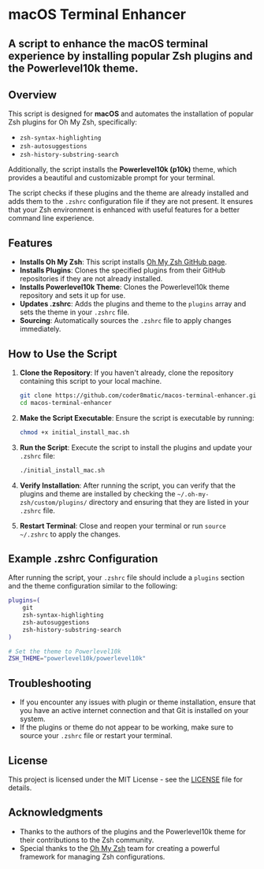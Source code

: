# macOS Terminal Enhancer

## A script to enhance the macOS terminal experience by installing popular Zsh plugins and the Powerlevel10k theme.

## Overview

This script is designed for **macOS** and automates the installation of popular Zsh plugins for Oh My Zsh, specifically:
- `zsh-syntax-highlighting`
- `zsh-autosuggestions`
- `zsh-history-substring-search`

Additionally, the script installs the **Powerlevel10k (p10k)** theme, which provides a beautiful and customizable prompt for your terminal.

The script checks if these plugins and the theme are already installed and adds them to the `.zshrc` configuration file if they are not present. It ensures that your Zsh environment is enhanced with useful features for a better command line experience.

## Features

- **Installs Oh My Zsh**: This script installs [Oh My Zsh GitHub page](https://github.com/ohmyzsh/ohmyzsh).
- **Installs Plugins**: Clones the specified plugins from their GitHub repositories if they are not already installed.
- **Installs Powerlevel10k Theme**: Clones the Powerlevel10k theme repository and sets it up for use.
- **Updates .zshrc**: Adds the plugins and theme to the `plugins` array and sets the theme in your `.zshrc` file.
- **Sourcing**: Automatically sources the `.zshrc` file to apply changes immediately.


## How to Use the Script

1. **Clone the Repository**: If you haven't already, clone the repository containing this script to your local machine.

   ```bash
   git clone https://github.com/coder8matic/macos-terminal-enhancer.git
   cd macos-terminal-enhancer
   ```

2. **Make the Script Executable**: Ensure the script is executable by running:

   ```bash
   chmod +x initial_install_mac.sh
   ```

3. **Run the Script**: Execute the script to install the plugins and update your `.zshrc` file:

   ```bash
   ./initial_install_mac.sh
   ```

4. **Verify Installation**: After running the script, you can verify that the plugins and theme are installed by checking the `~/.oh-my-zsh/custom/plugins/` directory and ensuring that they are listed in your `.zshrc` file.

5. **Restart Terminal**: Close and reopen your terminal or run `source ~/.zshrc` to apply the changes.

## Example .zshrc Configuration

After running the script, your `.zshrc` file should include a `plugins` section and the theme configuration similar to the following:

```bash
plugins=(
    git
    zsh-syntax-highlighting
    zsh-autosuggestions
    zsh-history-substring-search
)

# Set the theme to Powerlevel10k
ZSH_THEME="powerlevel10k/powerlevel10k"
```

## Troubleshooting

- If you encounter any issues with plugin or theme installation, ensure that you have an active internet connection and that Git is installed on your system.
- If the plugins or theme do not appear to be working, make sure to source your `.zshrc` file or restart your terminal.

## License

This project is licensed under the MIT License - see the [LICENSE](LICENSE) file for details.

## Acknowledgments

- Thanks to the authors of the plugins and the Powerlevel10k theme for their contributions to the Zsh community.
- Special thanks to the [Oh My Zsh](https://github.com/ohmyzsh/ohmyzsh) team for creating a powerful framework for managing Zsh configurations.
